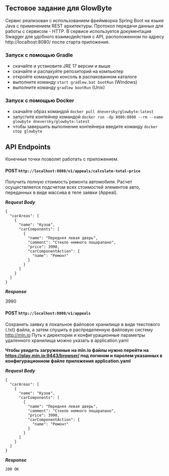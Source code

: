 ## Тестовое задание для GlowByte
Сервис реализован с использованием фреймворка Spring Boot на языке Java с применением REST архитектуры. Протокол передачи данных для работы с сервисом - HTTP.
В сервисе используется документация Swagger для удобного взаимодействия с API, расположенном по адресу http://localhost:8080/ после старта приложения.
### Запуск с помощью Gradle
- скачайте и установите JRE 17 версии и выше
- скачайте и распакуйте репозиторий на компьютер
- откройте командную консоль в распакованном каталоге
- выполните команду `start gradlew.bat bootRun` (Windows)
- выполните команду `gradlew bootRun` (Unix)
### Запуск с помощью Docker
- скачайте образ командой `docker pull dneversky/glowbyte:latest`
- запустите контейнер командой `docker run -dp 8080:8080 --rm --name glowbyte dneversky/glowbyte:latest`
- чтобы завершить выполнение контейнера введите команду `docker stop glowbyte`

## API Endpoints
Конечные точки позволят работать с приложением.
#### POST `http://localhost:8080/v1/appeals/calculate-total-price`

Получить полную стоимость ремонта автомобиля. Расчет осуществляется подсчетом всех стоимостей элементов авто, переданных в виде массива в теле заявки (Appeal).

___Request Body___

````
{
  "carAreas": [
    {
      "name": "Кузов",
      "carComponents": [
        {
          "name": "Передняя левая дверь",
          "comment": "Стекло немного поцарапано",
          "price": 3990,
          "carComponentAction": {
            "name": "Ремонт"
          }
        }
      ]
    }
  ]
}
````

___Response___

3990

#### POST `http://localhost:8080/v1/appeals`

Сохранить заявку в локальное файловое хранилище в виде текстового (.txt) файла, а затем спушить в распределенную файловую систему http://min.io Путь к директории и конфигурационные параметры удаленного хранилища можно указать в application.yaml

<b>Чтобы увидеть загруженные на min.io файлы нужно перейти на https://play.min.io:9443/browser/
под логином и паролем указанных в конфигурационном файле приложения application.yaml</b>

___Request Body___

````
{
  "carAreas": [
    {
      "name": "Кузов",
      "carComponents": [
        {
          "name": "Передняя левая дверь",
          "comment": "Стекло немного поцарапано",
          "price": 3990,
          "carComponentAction": {
            "name": "Ремонт"
          }
        }
      ]
    }
  ]
}
````

___Response___

`200 OK`
